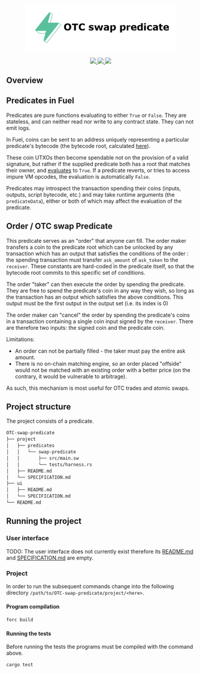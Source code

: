 <p align="center">
    <picture>
        <source media="(prefers-color-scheme: dark)" srcset=".docs/otc-swap-predicate-logo-dark-theme.png">
        <img alt="otc swap predicate logo" width="400px" src=".docs/otc-swap-predicate-logo-light-theme.png">
    </picture>
</p>

<p align="center">
    <a href="https://crates.io/crates/forc/0.33.1" alt="forc">
        <img src="https://img.shields.io/badge/forc-v0.33.1-orange" />
    </a>
    <a href="https://crates.io/crates/fuel-core/0.15.3" alt="fuel-core">
        <img src="https://img.shields.io/badge/fuel--core-v0.15.3-yellow" />
    </a>
    <a href="https://crates.io/crates/fuels/0.34.0" alt="forc">
        <img src="https://img.shields.io/badge/fuels-v0.34.0-blue" />
    </a>
</p>

## Overview

## Predicates in Fuel
Predicates are pure functions evaluating to either `True` or `False`. They are stateless, and can neither read nor write to any contract state. They can not emit logs.

In Fuel, coins can be sent to an address uniquely representing a particular predicate's bytecode (the bytecode root, calculated [here](https://github.com/FuelLabs/fuel-specs/blob/master/src/protocol/id/contract.md)).


These coin UTXOs then become spendable not on the provision of a valid signature, but rather if the supplied predicate both has a root that matches their owner, and [evaluates](https://github.com/FuelLabs/fuel-specs/blob/master/src/vm/index.md#predicate-verification) to `True`. If a predicate reverts, or tries to access impure VM opcodes, the evaluation is automatically `False`.

Predicates may introspect the transaction spending their coins (inputs, outputs, script bytecode, etc.) and may take runtime arguments (the `predicateData`), either or both of which may affect the evaluation of the predicate.

## Order / OTC swap Predicate

This predicate serves as an "order" that anyone can fill. The order maker transfers a coin to the predicate root which can be unlocked by any transaction which has an output that satisfies the conditions of the order : the spending transaction must transfer `ask_amount` of `ask_token` to the `receiver`. These constants are hard-coded in the predicate itself, so that the bytecode root commits to this specific set of conditions.

The order "taker" can then execute the order by spending the predicate. They are free to spend the predicate's coin in any way they wish, so long as the transaction has an output which satisfies the above conditions. This output must be the first output in the output set (i.e. its index is 0)

The order maker can "cancel" the order by spending the predicate's coins in a transaction containing a single coin input signed by the `receiver`. There are therefore two inputs: the signed coin and the predicate coin.

Limitations:
- An order can not be partially filled - the taker must pay the entire ask amount.
- There is no on-chain matching engine, so an order placed "offside" would not be matched with an existing order with a better price (on the contrary, it would be vulnerable to arbitrage).

As such, this mechanism is most useful for OTC trades and atomic swaps.

## Project structure

The project consists of a predicate.

```sh
OTC-swap-predicate
├── project
│   ├── predicates
│   │   └── swap-predicate
│   │       ├── src/main.sw
│   │       └── tests/harness.rs
│   ├── README.md
│   └── SPECIFICATION.md
├── ui
│   ├── README.md
│   └── SPECIFICATION.md
└── README.md
```

## Running the project

### User interface

TODO: The user interface does not currently exist therefore its [README.md](ui/README.md) and [SPECIFICATION.md](ui/SPECIFICATION.md) are empty.

### Project

In order to run the subsequent commands change into the following directory `/path/to/OTC-swap-predicate/project/<here>`.

#### Program compilation

```bash
forc build
```

#### Running the tests

Before running the tests the programs must be compiled with the command above.

```bash
cargo test
```
